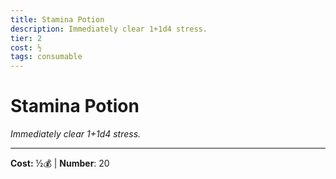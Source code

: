 ```yaml
---
title: Stamina Potion
description: Immediately clear 1+1d4 stress.
tier: 2
cost: ½
tags: consumable
---
```

# Stamina Potion

_Immediately clear 1+1d4 stress._

___
**Cost:** ½💰 | **Number**: 20
